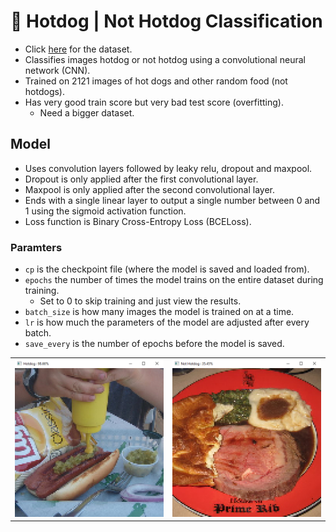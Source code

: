 # 🌭 Hotdog | Not Hotdog Classification
- Click [here](https://www.kaggle.com/datasets/thedatasith/hotdog-nothotdog/data?select=hotdog-nothotdog) for the dataset.
- Classifies images hotdog or not hotdog using a convolutional neural network (CNN).
- Trained on 2121 images of hot dogs and other random food (not hotdogs).
- Has very good train score but very bad test score (overfitting).
  - Need a bigger dataset.
## Model
- Uses convolution layers followed by leaky relu, dropout and maxpool.
- Dropout is only applied after the first convolutional layer.
- Maxpool is only applied after the second convolutional layer.
- Ends with a single linear layer to output a single number between 0 and 1 using the sigmoid activation function.
- Loss function is Binary Cross-Entropy Loss (BCELoss).
### Paramters
- `cp` is the checkpoint file (where the model is saved and loaded from).
- `epochs` the number of times the model trains on the entire dataset during training.
  - Set to 0 to skip training and just view the results.
- `batch_size` is how many images the model is trained on at a time.
- `lr` is how much the parameters of the model are adjusted after every batch.
- `save_every` is the number of epochs before the model is saved.
<table>
  <tr>
    <td><img src="hotdog.png" width="100%"/></td>
    <td><img src="not-hotdog.png" width="100%"/></td>
  </tr>
</table>